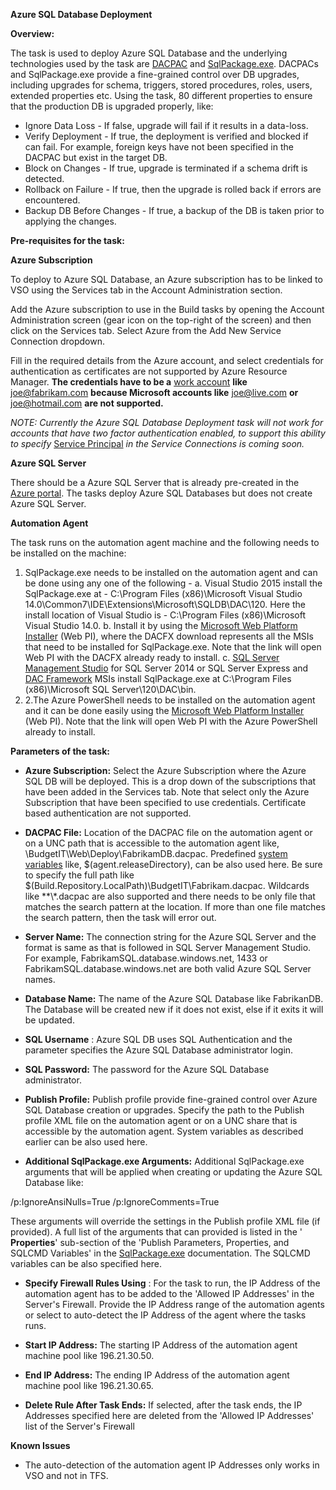 **Azure SQL Database Deployment**

**Overview:**

The task is used to deploy Azure SQL Database and the underlying technologies used by the task are [DACPAC](https://msdn.microsoft.com/en-IN/library/ee210546.aspx) and [SqlPackage.exe](https://msdn.microsoft.com/en-us/library/hh550080(v=vs.103).aspx). DACPACs and SqlPackage.exe provide a fine-grained control over DB upgrades, including upgrades for schema, triggers, stored procedures, roles, users, extended properties etc. Using the task, 80 different properties to ensure that the production DB is upgraded properly, like:

- Ignore Data Loss - If false, upgrade will fail if it results in a data-loss.
- Verify Deployment - If true, the deployment is verified and blocked if can fail. For example, foreign keys have not been specified in the DACPAC but exist in the target DB.
- Block on Changes - If true, upgrade is terminated if a schema drift is detected.
- Rollback on Failure - If true, then the upgrade is rolled back if errors are encountered.
- Backup DB Before Changes - If true, a backup of the DB is taken prior to applying the changes.

**Pre-requisites for the task:**

**Azure Subscription**

To deploy to Azure SQL Database, an Azure subscription has to be linked to VSO using the Services tab in the Account Administration section.

Add the Azure subscription to use in the Build tasks by opening the Account Administration screen (gear icon on the top-right of the screen) and then click on the Services tab. Select Azure from the Add New Service Connection dropdown.

Fill in the required details from the Azure account, and select credentials for authentication as certificates are not supported by Azure Resource Manager. **The credentials have to be a** [work account](http://azure.microsoft.com/en-in/pricing/member-offers/msdn-benefits-details/work-accounts-faq/) **like** [joe@fabrikam.com](mailto:joe@fabrikam.com) **because Microsoft accounts like** [joe@live.com](https://github.com/Microsoft/vso-agent-tasks/blob/master/Tasks/DeployAzureResourceGroup) **or** [joe@hotmail.com](https://github.com/Microsoft/vso-agent-tasks/blob/master/Tasks/DeployAzureResourceGroup) **are not supported.**

_NOTE: Currently the Azure SQL Database Deployment task will not work for accounts that have two factor authentication enabled, to support this ability to specify_ [Service Principal](https://azure.microsoft.com/en-in/documentation/articles/resource-group-create-service-principal-portal/) _in the Service Connections is coming soon._

**Azure SQL Server**

There should be a Azure SQL Server that is already pre-created in the [Azure portal](https://ms.portal.azure.com/?r=1#create/Microsoft.SQLDatabase.0.5.7-preview). The tasks deploy Azure SQL Databases but does not create Azure SQL Server.

**Automation Agent**

The task runs on the automation agent machine and the following needs to be installed on the machine:

1. SqlPackage.exe needs to be installed on the automation agent and can be done using any one of the following -
  a. Visual Studio 2015 install the SqlPackage.exe at - C:\Program Files (x86)\Microsoft Visual Studio 14.0\Common7\IDE\Extensions\Microsoft\SQLDB\DAC\120. Here the install location of Visual Studio is - C:\Program Files (x86)\Microsoft Visual Studio 14.0.
  b. Install it by using the [Microsoft Web Platform Installer](http://www.microsoft.com/web/gallery/install.aspx?appid=DACFX) (Web PI), where the DACFX download represents all the MSIs that need to be installed for SqlPackage.exe. Note that the link will open Web PI with the DACFX already ready to install.
  c. [SQL Server Management Studio](https://www.microsoft.com/en-in/download/details.aspx?id=42299) for SQL Server 2014 or SQL Server Express and [DAC Framework](http://www.microsoft.com/en-us/download/details.aspx?id=42293) MSIs install SqlPackage.exe at C:\Program Files (x86)\Microsoft SQL Server\120\DAC\bin.
2. 2.The Azure PowerShell needs to be installed on the automation agent and it can be done easily using the [Microsoft Web Platform Installer](http://go.microsoft.com/fwlink/p/?LinkId=320376) (Web PI). Note that the link will open Web PI with the Azure PowerShell already to install.

**Parameters of the task:**

- **Azure Subscription:** Select the Azure Subscription where the Azure SQL DB will be deployed. This is a drop down of the subscriptions that have been added in the Services tab. Note that select only the Azure Subscription that have been specified to use credentials. Certificate based authentication are not supported.

- **DACPAC File:** Location of the DACPAC file on the automation agent or on a UNC path that is accessible to the automation agent like, \\BudgetIT\Web\Deploy\FabrikamDB.dacpac. Predefined [system variables](https://msdn.microsoft.com/Library/vs/alm/Build/scripts/variables) like, $(agent.releaseDirectory), can be also used here. Be sure to specify the full path like $(Build.Repository.LocalPath)\BudgetIT\Fabrikam.dacpac. Wildcards like \*\*\\*.dacpac are also supported and there needs to be only file that matches the search pattern at the location. If more than one file matches the search pattern, then the task will error out.

- **Server Name:** The connection string for the Azure SQL Server and the format is same as that is followed in SQL Server Management Studio. For example, FabrikamSQL.database.windows.net, 1433 or FabrikamSQL.database.windows.net are both valid Azure SQL Server names.

- **Database Name:** The name of the Azure SQL Database like FabrikanDB. The Database will be created new if it does not exist, else if it exits it will be updated.

- **SQL Username** : Azure SQL DB uses SQL Authentication and the parameter specifies the Azure SQL Database administrator login.

- **SQL Password:** The password for the Azure SQL Database administrator.

- **Publish Profile:** Publish profile provide fine-grained control over Azure SQL Database creation or upgrades. Specify the path to the Publish profile XML file on the automation agent or on a UNC share that is accessible by the automation agent. System variables as described earlier can be also used here.

- **Additional SqlPackage.exe Arguments:** Additional SqlPackage.exe arguments that will be applied when creating or updating the Azure SQL Database like:

 /p:IgnoreAnsiNulls=True /p:IgnoreComments=True

These arguments will override the settings in the Publish profile XML file (if provided). A full list of the arguments that can provided is listed in the ' **Properties**' sub-section of the 'Publish Parameters, Properties, and SQLCMD Variables' in the [SqlPackage.exe](https://msdn.microsoft.com/en-us/library/hh550080(v=vs.103).aspx) documentation. The SQLCMD variables can be also specified here.

- **Specify Firewall Rules Using** : For the task to run, the IP Address of the automation agent has to be added to the 'Allowed IP Addresses' in the Server's Firewall. Provide the IP Address range of the automation agents or select to auto-detect the IP Address of the agent where the tasks runs.

- **Start IP Address:** The starting IP Address of the automation agent machine pool like 196.21.30.50.

- **End IP Address:** The ending IP Address of the automation agent machine pool like 196.21.30.65.

- **Delete Rule After Task Ends:** If selected, after the task ends, the IP Addresses specified here are deleted from the 'Allowed IP Addresses' list of the Server's Firewall

**Known Issues**

- The auto-detection of the automation agent IP Addresses only works in VSO and not in TFS.